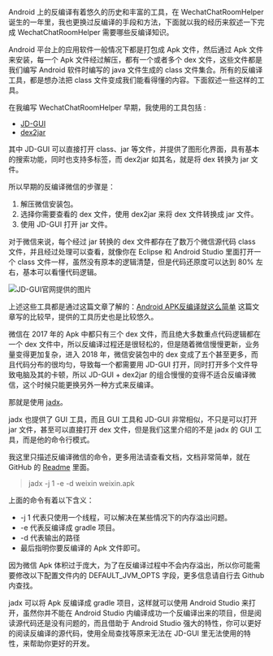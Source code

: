 Android 上的反编译有着悠久的历史和丰富的工具，在 WechatChatRoomHelper 诞生的一年里，我也更换过反编译的手段和方法，下面就以我的经历来叙述一下完成 WechatChatRoomHelper 需要哪些反编译知识。

Android 平台上的应用软件一般情况下都是打包成 Apk 文件，然后通过 Apk 文件来安装，每一个 Apk 文件经过解压，都有一个或者多个 dex 文件，这些文件都是我们编写 Android 软件时编写的 java 文件生成的 class 文件集合。所有的反编译工具，都是想办法把 class 文件变成我们能看得懂的内容。下面叙述一些这样的工具。

在我编写 WechatChatRoomHelper 早期，我使用的工具包括 :

- [JD-GUI](http://jd.benow.ca/)
- [dex2jar](https://github.com/pxb1988/dex2jar)

其中 JD-GUI 可以直接打开 class、jar 等文件，并提供了图形化界面，具有基本的搜索功能，同时也支持多标签，而 dex2jar 如其名，就是将 dex 转换为 jar 文件。

所以早期的反编译微信的步骤是：
1. 解压微信安装包。
2. 选择你需要查看的 dex 文件，使用 dex2jar 来将 dex 文件转换成 jar 文件。
3. 使用 JD-GUI 打开 jar 文件。

对于微信来说，每个经过 jar 转换的 dex 文件都存在了数万个微信源代码 class 文件，并且经过处理可以查看，就像你在 Eclipse 和 Android Studio 里面打开一个 class 文件一样，虽然没有原本的逻辑清楚，但是代码还原度可以达到 80% 左右，基本可以看懂代码逻辑。

![JD-GUI官网提供的图片](http://jd.benow.ca/img/screenshot17.png)

上述这些工具都是通过这篇文章了解的：[Android APK反编译就这么简单](https://blog.csdn.net/vipzjyno1/article/details/21039349/) 这篇文章写的比较早，提供的工具历史也是比较悠久。

微信在 2017 年的 Apk 中都只有三个 dex 文件，而且绝大多数重点代码逻辑都在一个 dex 文件中，所以反编译过程还是很轻松的，但是随着微信慢慢更新，业务量变得更加复杂，进入 2018 年，微信安装包中的 dex 变成了五个甚至更多，而且代码分布的很均匀，导致每一个都需要用 JD-GUI 打开，同时打开多个文件导致电脑及其的卡顿，所以 JD-GUI + dex2jar 的组合慢慢的变得不适合反编译微信，这个时候只能更换另外一种方式来反编译。

那就是使用 [jadx](https://github.com/skylot/jadx)。

jadx 也提供了 GUI 工具，而且 GUI 工具和 JD-GUI 非常相似，不只是可以打开 jar 文件，甚至可以直接打开 dex 文件，但是我们这里介绍的不是 jadx 的 GUI 工具，而是他的命令行模式。

我这里只描述反编译微信的命令，更多用法请查看文档，文档非常简单，就在 GitHub 的 [Readme](https://github.com/skylot/jadx/blob/master/README.md#troubleshooting) 里面。

> jadx -j 1 -e -d weixin weixin.apk

上面的命令有着以下含义：
- -j 1 代表只使用一个线程，可以解决在某些情况下的内存溢出问题。
- -e 代表反编译成 gradle 项目。
- -d 代表输出的路径
- 最后指明你要反编译的 Apk 文件即可。

因为微信 Apk 体积过于庞大，为了在反编译过程中不会内存溢出，所以你可能需要修改以下配置文件内的 DEFAULT_JVM_OPTS 字段，更多信息请自行去 Github 内查找。

jadx 可以将 Apk 反编译成 gradle 项目，这样就可以使用 Android Studio 来打开，虽然你并不能在 Android Studio 内编译成功一个反编译出来的项目，但是阅读源代码还是没有问题的，而且借助于 Android Studio 强大的特性，你可以更好的阅读反编译的源代码，使用全局查找等原来无法在 JD-GUI 里无法使用的特性，来帮助你更好的开发。
